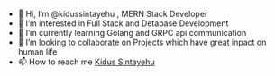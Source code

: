 - 👋 Hi, I’m @kidussintayehu , MERN Stack Developer
- 👀 I’m interested in Full Stack and Detabase Development
- 🌱 I’m currently learning Golang and GRPC api communication
- 💞️ I’m looking to collaborate on Projects which have great inpact on human life
- 📫 How to reach me [Kidus Sintayehu](https://www.upwork.com/freelancers/~014f04999c0410bf06)

<!---
kidussintayehu/kidussintayehu is a ✨ special ✨ repository because its `README.md` (this file) appears on your GitHub profile.
You can click the Preview link to take a look at your changes.
--->
